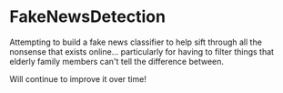 # FakeNewsDetection
Attempting to build a fake news classifier to help sift through all the nonsense that exists online... particularly for having to filter things that elderly family members can't tell the difference between.

Will continue to improve it over time!
